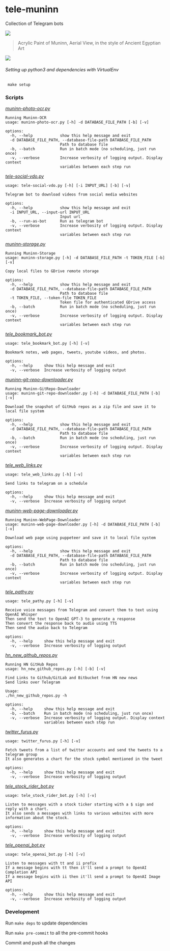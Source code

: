 # tele-muninn

Collection of Telegram bots

![](muninn-logo.jpg)

> Acrylic Paint of Muninn, Aerial View, in the style of Ancient Egyptian Art

![](docs/flow.png)

###### Setting up python3 and dependencies with VirtualEnv

```
 make setup
```

### Scripts

<!-- START makefile-doc -->
[_muninn-photo-ocr.py_](https://namuan.github.io/tele-muninn/muninn-photo-ocr.html)
```
Running Muninn-OCR
usage: muninn-photo-ocr.py [-h] -d DATABASE_FILE_PATH [-b] [-v]

options:
  -h, --help            show this help message and exit
  -d DATABASE_FILE_PATH, --database-file-path DATABASE_FILE_PATH
                        Path to database file
  -b, --batch           Run in batch mode (no scheduling, just run once)
  -v, --verbose         Increase verbosity of logging output. Display context
                        variables between each step run

```
[_tele-social-vdo.py_](https://namuan.github.io/tele-muninn/tele-social-vdo.html)
```
usage: tele-social-vdo.py [-h] [-i INPUT_URL] [-b] [-v]

Telegram bot to download videos from social media websites

options:
  -h, --help            show this help message and exit
  -i INPUT_URL, --input-url INPUT_URL
                        Input url
  -b, --run-as-bot      Run as telegram bot
  -v, --verbose         Increase verbosity of logging output. Display context
                        variables between each step run

```
[_muninn-storage.py_](https://namuan.github.io/tele-muninn/muninn-storage.html)
```
Running Muninn-Storage
usage: muninn-storage.py [-h] -d DATABASE_FILE_PATH -t TOKEN_FILE [-b] [-v]

Copy local files to GDrive remote storage

options:
  -h, --help            show this help message and exit
  -d DATABASE_FILE_PATH, --database-file-path DATABASE_FILE_PATH
                        Path to database file
  -t TOKEN_FILE, --token-file TOKEN_FILE
                        Token file for authenticated GDrive access
  -b, --batch           Run in batch mode (no scheduling, just run once)
  -v, --verbose         Increase verbosity of logging output. Display context
                        variables between each step run

```
[_tele_bookmark_bot.py_](https://namuan.github.io/tele-muninn/tele_bookmark_bot.html)
```
usage: tele_bookmark_bot.py [-h] [-v]

Bookmark notes, web pages, tweets, youtube videos, and photos.

options:
  -h, --help     show this help message and exit
  -v, --verbose  Increase verbosity of logging output

```
[_muninn-git-repo-downloader.py_](https://namuan.github.io/tele-muninn/muninn-git-repo-downloader.html)
```
Running Muninn-GitRepo-Downloader
usage: muninn-git-repo-downloader.py [-h] -d DATABASE_FILE_PATH [-b] [-v]

Download the snapshot of GitHub repos as a zip file and save it to local file system

options:
  -h, --help            show this help message and exit
  -d DATABASE_FILE_PATH, --database-file-path DATABASE_FILE_PATH
                        Path to database file
  -b, --batch           Run in batch mode (no scheduling, just run once)
  -v, --verbose         Increase verbosity of logging output. Display context
                        variables between each step run

```
[_tele_web_links.py_](https://namuan.github.io/tele-muninn/tele_web_links.html)
```
usage: tele_web_links.py [-h] [-v]

Send links to telegram on a schedule

options:
  -h, --help     show this help message and exit
  -v, --verbose  Increase verbosity of logging output

```
[_muninn-web-page-downloader.py_](https://namuan.github.io/tele-muninn/muninn-web-page-downloader.html)
```
Running Muninn-WebPage-Downloader
usage: muninn-web-page-downloader.py [-h] -d DATABASE_FILE_PATH [-b] [-v]

Download web page using puppeteer and save it to local file system

options:
  -h, --help            show this help message and exit
  -d DATABASE_FILE_PATH, --database-file-path DATABASE_FILE_PATH
                        Path to database file
  -b, --batch           Run in batch mode (no scheduling, just run once)
  -v, --verbose         Increase verbosity of logging output. Display context
                        variables between each step run

```
[_tele_pathy.py_](https://namuan.github.io/tele-muninn/tele_pathy.html)
```
usage: tele_pathy.py [-h] [-v]

Receive voice messages from Telegram and convert them to text using OpenAI Whisper
Then send the text to OpenAI GPT-3 to generate a response
Then convert the response back to audio using TTS
Then send the audio back to Telegram

options:
  -h, --help     show this help message and exit
  -v, --verbose  Increase verbosity of logging output

```
[_hn_new_github_repos.py_](https://namuan.github.io/tele-muninn/hn_new_github_repos.html)
```
Running HN GitHub Repos
usage: hn_new_github_repos.py [-h] [-b] [-v]

Find Links to Github/GitLab and Bitbucket from HN new news
Send links over Telegram

Usage:
./hn_new_github_repos.py -h

options:
  -h, --help     show this help message and exit
  -b, --batch    Run in batch mode (no scheduling, just run once)
  -v, --verbose  Increase verbosity of logging output. Display context
                 variables between each step run

```
[_twitter_furus.py_](https://namuan.github.io/tele-muninn/twitter_furus.html)
```
usage: twitter_furus.py [-h] [-v]

Fetch tweets from a list of twitter accounts and send the tweets to a telegram group
It also generates a chart for the stock symbol mentioned in the tweet

options:
  -h, --help     show this help message and exit
  -v, --verbose  Increase verbosity of logging output

```
[_tele_stock_rider_bot.py_](https://namuan.github.io/tele-muninn/tele_stock_rider_bot.html)
```
usage: tele_stock_rider_bot.py [-h] [-v]

Listen to messages with a stock ticker starting with a $ sign and reply with a chart.
It also sends a messages with links to various websites with more information about the stock.

options:
  -h, --help     show this help message and exit
  -v, --verbose  Increase verbosity of logging output

```
[_tele_openai_bot.py_](https://namuan.github.io/tele-muninn/tele_openai_bot.html)
```
usage: tele_openai_bot.py [-h] [-v]

Listen to messages with tt and ii prefix
If a message begins with tt then it'll send a prompt to OpenAI Completion API
If a message begins with ii then it'll send a prompt to OpenAI Image API

options:
  -h, --help     show this help message and exit
  -v, --verbose  Increase verbosity of logging output

```
<!-- END makefile-doc -->

### Development

Run `make deps` to update dependencies

Run `make pre-commit` to all the pre-commit hooks

Commit and push all the changes
